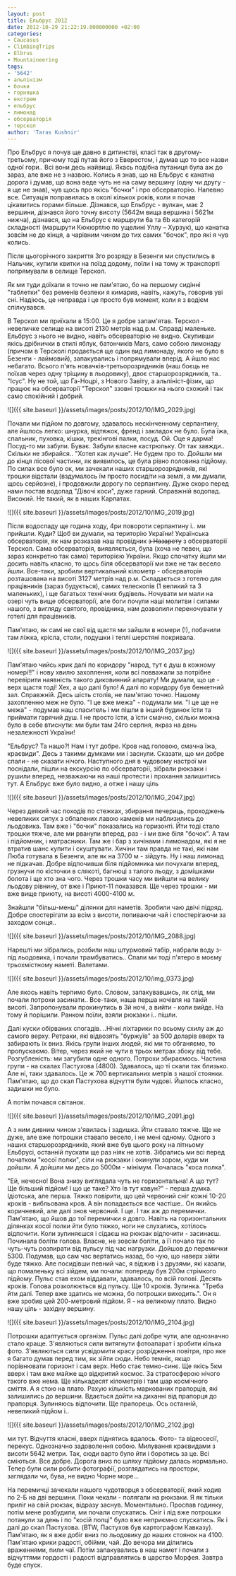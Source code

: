 ```yaml
---
layout: post
title: Ельбрус 2012
date: 2012-10-29 21:22:19.000000000 +02:00
categories:
- Caucasus
- ClimbingTrips
- Elbrus
- Mountaineering
tags:
- '5642'
- альпінізм
- бочки
- горняшка
- екстрем
- ельбрус
- лимонад
- обсерваторія
- терскол
author: 'Taras Kushnir'
---
```


Про Ельбрус я почув ще давно в дитинстві, класі так в другому-третьому, причому тоді путав його з Еверестом, і думав що то все назви одної гори.. Всі вони десь найвищі. Якась подібна путаниця була аж до зараз, але вже не з назвою. Колись я знав, що на Ельбрус є канатна дорога і думав, що вона веде чуть не на саму вершину (одну чи другу - я ще не знав), чув щось про якісь "бочки" і про обсерваторію. Напевно все. Ситуація поправилась в околі кількох років, коли я почав цікавитись горами більше. Дізнався, що Ельбрус - вулкан, має 2 вершини, дізнався його точну висоту (5642м вища вершина і 5621м нижча), дізнався, що на Ельбрус є маршрути 6а та 6b категорій складності (маршрути Кюкюртлю по ущелині Уллу – Хурзук), що канатка зовсім не до кінця, а чарівним чином до тих самих "бочок", про які я чув колись.

Після цьогорічного закриття 3го розряду в Безенги ми спустились в Нальчик, купили квитки на поїзд додому, поїли і на тому ж транспорті попрямували в селище Терскол.

<!--more-->

Як ми туди доїхали я точно не пам'ятаю, бо на першому сидінні "таблетки" без ременів безпеки я кимарив, навіть, кажуть, говорив уві сні. Надіюсь, це неправда і це просто був момент, коли я з водієм спілкувався.

В Терскол ми приїхали в 15:00. Це я добре запам'ятав. Терскол - невеличке селище на висоті 2130 метрів над р.м. Справді маленьке. Ельбрус з нього не видно, навіть обсерваторію не видно. Скупивши якісь дрібнички в стилі яблук, батончиків Mars, само собою лимонаду (причом в Терсколі продається ще один вид лимонаду, якого не було в Безенги - лаймовий), запакувались і попрямували вперід. А йшло нас небагато. Всього п'ять новачків-третьорозрядників (наш боєць не поїхав через одну тріщину в льодовику), двоє старшорозрядників, та.. "Ісус". Ну не той, що Га-Ноцрі, з Нового Завіту, а альпініст-фізик, що працює на обсерваторії "Терскол" ззовні трошки на нього схожий і так само спокійний і добрий.

![]({{ site.baseurl }}/assets/images/posts/2012/10/IMG_2029.jpg)


Почали ми підйом по довгому, здавалось нескінченному серпантину, але йшлось легко: шнурка, відтяжок, френд і закладок не було. Була їжа, спальник, пуховка, кішки, трекінгові палки, посуд. Ой. Оце я дарма! Посуд-то ми забули. Буває. Забули власне кастрюльку. От так завжди.. Скільки не збирайся.. "Хотел как лучше". Не будем про то. Дойшли ми до кінця лісової частини, як виявилось, це була рівно половина підйому. По силах все було ок, ми зачекали наших старшорозрядників, які трошки відстали (вздумалось їм просто посидіти на землі, а ми думали, щось серйозне), і продовжили дорогу по серпантину. Дуже скоро перед нами постав водопад "Дівочі коси", дуже гарний. Справжній водопад. Високий. Не такий, як в наших Карпатах.

![]({{ site.baseurl }}/assets/images/posts/2012/10/IMG_2019.jpg)


Після водоспаду ще година ходу, 4ри повороти серпантину і.. ми прийшли. Куди? Щоб ви думали, на територію України! Українська обсерваторія, як нам розказав наш провідник <del>з Назарету</del> з обсерваторії Терскол. Сама обсерваторія, виявляється, була (хоча не певен, що зараз конкретно так само) територією України. Якщо спочатку йшли ми досить навіть класно, то щось біля обсерваторії ми вже не так весело йшли. Все-таки, зробили вертикальний кілометр - обсерваторія розташована на висоті 3127 метрів над р.м. Складається з готелю для працівників (зараз будується), самих телескопів (1 великий та 3 маленьких), і ще багатьох технічних будівель. Ночувати ми мали на озері чуть вище обсерваторії, але боги почули наші молитви і силами нашого, з вигляду святого, провідника, нам дозволили переночувати у готелі для працівників.

Пам'ятаю, як самі не свої від щастя ми зайшли в номери (!), побачили там ліжка, крісла, столи, подушки і теплі шерстяні покривала.

![]({{ site.baseurl }}/assets/images/posts/2012/10/IMG_2037.jpg)


Пам'ятаю чийсь крик далі по коридору "народ, тут є душ в кожному номері!!" і нову хвилю захоплення, коли всі повважали за потрібне перевірити наявність такого диковинний апарату! Ми думали, що це - верх щастя тоді! Хех, а що далі було! А далі по коридору був бенкетний зал. Справжній. Десь шість столів, не пам'ятаю точно. Нашому захопленню меж не було. "І це вже межа" - подумали ми. "І це ще не межа" - подумав наш спаситель і ми пішли в інший будинок їсти та приймати гарячий душ. І не просто їсти, а їсти смачно, скільки можна було в себе втиснути: ми були там 24го серпня, якраз на день незалежності України!

"Ельбрус? Та нашо?! Нам і тут добре. Кров над головою, смачна їжа, краєвиди". Десь з такими думками ми і заснули. Сказати, що ми добре спали - не сказати нічого. Наступного дня в чудовому настрої ми поснідали, пішли на екскурсію по обсерваторії, зібрали рюкзаки і рушили вперед, незважаючи на наші протести і прохання залишитись тут. А Ельбрус вже було видно, а отже і нашу ціль

![]({{ site.baseurl }}/assets/images/posts/2012/10/IMG_2047.jpg)


Через деякий час походів по стежках, збирання печериць, проходжень невеликих сипух з обпалених лавою каменів ми наблизились до льодовика. Там вже і "бочки" показались на горизонті. Йти тоді стало трошки тяжче, але ми рванули вперед, раз - і ми вже біля "бочок". А там і підйомник, і матрасники. Там же і бар з хичінами і лимонадом, які я не втратив шанс купити і скуштувати. Хичіни там правда не такі, які нам Люба готувала в Безенги, але як на 3700 м - зійдуть. Ну і наш лимонад не підкачав. Добре відпочивши біля підйомника ми почухали вперед, грузнучи по кісточки в слякоті, багнюці з талого льоду, з домішками болота і ще хто зна чого. Через трошки часу ми вийшли на велику льодову рівнину, от вже і Приют-11 показався. Ще через трошки - ми вже вище приюту, на висоті 4000-4100 м.

Знайшли "більш-менш" ділянки для наметів. Зробили чаю двічі підряд. Добре спостерігати за всім з висоти, попиваючи чай і спостерігаючи за заходом сонця..

![]({{ site.baseurl }}/assets/images/posts/2012/10/IMG_2088.jpg)


Нарешті ми зібрались, розбили наш штурмовий табір, набрали воду з-під льодовика, і почали трамбуватись.. Спали ми тоді п'ятеро в моєму трьохмістному наметі. Валетами.

![]({{ site.baseurl }}/assets/images/posts/2012/10/img_0373.jpg)


Але якось навіть терпимо було. Словом, запакувавшись, як слід, ми почали потрохи засинати.. Все-таки, наша перша ночівля на такій висоті. Запропонували прокинутись в 3й ночі, а вийти - коли вийде. На тому й порішили. Ранком поїли, взяли рюкзаки і.. пішли.

Далі куски обірваних спогадів. ..Нічні ліхтарики по всьому схилу аж до самого верху. Ретраки, які відвозять "буржуїв" за 500 доларів вверх та забирають їх вниз. Якісь групи інших людей, які ми то обганяємо, то пропускаємо. Вітер, через який не чути в трьох метрах збоку від тебе. Розгубленість: ми загубили одне одного. Потрохи збираємось. Частина групи - на скалах Пастухова (4800). Здавалось, що ті скали так близько. Але ні, таки здавалось. Це ж 700 вертикальних метрів з нашої стоянки. Пам'ятаю, що до скал Пастухова відчуття були чудові. Йшлось класно, задишки не було.

А потім почався світанок.

![]({{ site.baseurl }}/assets/images/posts/2012/10/IMG_2091.jpg)


А з ним дивним чином з'явилась і задишка. Йти ставало тяжче. Ще не дуже, але вже потрошки ставало весело, і не мені одному. Одного з наших старшорозрядників, який вже був цього року на літньому Ельбрусі, останній пускати ще раз ніяк не хотів. Зібрались ми всі перед початком "косої полки", сіли на рюкзаки і окинули зором, куди ми дойшли. А дойшли ми десь до 5000м - мінімум. Почалась "коса полка".

"Ей, нечесно! Вона знизу виглядала чуть не горизонтальна! А що тут? Ще більший підйом! І що це таке? Хто їв тут кавун?" - перша думка. Ідіотська, але перша. Тяжко повірити, що цей червоний сніг кожні 10-20 кроків - вибльована кров. А він попадається все частіше.. Он якийсь коричневий, але далі знов червоний. І ще. І так аж до перемички. Пам'ятаю, що йшов до тої перемички я довго. Навіть на горизонтальних ділянках косої полки йти було тяжко, ноги не слухались, хотілось відпочити. Коли зупиняєшся і сідаєш на рюкзак відпочити - засинаєш. Починала боліти голова. Власне, не зовсім боліти, а її почало так по чуть-чуть розпирати від пульсу під час нагрузки. Дойшов до перемички 5300. Подумав, що сам час вертатись назад, бо чую, що наверх зійти буде тяжко. Але посидівши певний час, я віджив і з друзями, які казали, що помаленьку всі зійдем, ми почали: попереду був 200м стрімкого підйому. Пульс став ехом віддавати, здавалось, по всій голові. Десять кроків. Голова розколюється від пульсу. Ще 10 кроків. Зупинка. "Треба йти далі. Тепер вже здатись не можна, бо потрошки виходить.". Он я вже зробив цей 200-метровий підйом. Я - на великому плато. Видно нашу ціль - західну вершину.

![]({{ site.baseurl }}/assets/images/posts/2012/10/IMG_2104.jpg)


Потрошки адаптується організм. Пульс далі добре чути, але однозначно стало краще. З'являються сили витягнути фотоапарат і зробити кілька фото. З'являються сили усвідомити красу розрідження повітря, про яке я багато думав перед тим, як зійти сюди. Небо темніє, якщо порівнювати горизонт і сам верх. Небо стає темно-синє. Ще якісь 5км вверх і там вже майже що відкритий космос. За стратосферою нічого такого вже нема. Ще кількадесят кілометрів і там шар космічного сміття. А я стою на плато. Рахую кількість маркованих прапорців, які залишились до вершини. Вдається дойти на диханні від прапорця до прапорця. Зупиняюсь відпочити. Ще прапорець. Ось останній, невеликий підйом і..

![]({{ site.baseurl }}/assets/images/posts/2012/10/IMG_2102.jpg)


ми тут. Відчуття класні, вверх піднятись вдалось. Фото- та відеосесії, перекус. Однозначно задоволення собою. Милування краєвидами з висоти 5642 метри. Так, сюди варто було йти і боротись за це. Всі сміються. Все добре. Дорога вниз по шляху підйому далась нормально. Тепер були сили робити фотографії, розглядатись на простори, заглядали чи, бува, не видно Чорне море...

На перемичці зачекали нашого чудотворця з обсерваторії, який ходив по 2-Б на дві вершини. Поки чекали - полягали на рюкзаки. Я як тільки приліг на свій рюкзак, відразу заснув. Моментально. Проспав годинку, потім мене розбудили, ми почали спускатись. Сніг і лід вже потрошки потанули за день і по "косій полці" було вже неприємно спускатись. Як і далі до скал Пастухова. (BTW, Пастухов був картографом Кавказу). Пам'ятаю, як я вже добіг вниз по льодовику до наших стоянок на 4100. Пам'ятаю крики радості, обійми, чай. До вечора ми ділились враженнями, пили чаї. Потім запакувались в наш намет і почали з відчуттями гордості і радості відправлятись в царство Морфея. Завтра буде спуск.
